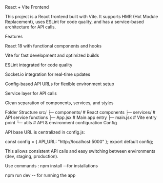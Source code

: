 React + Vite Frontend

This project is a React frontend built with Vite. It supports HMR (Hot Module Replacement), uses ESLint for code quality, and has a service-based architecture for API calls.

Features

React 18 with functional components and hooks

Vite for fast development and optimized builds

ESLint integrated for code quality

Socket.io integration for real-time updates

Config-based API URLs for flexible environment setup

Service layer for API calls

Clean separation of components, services, and styles

Folder Structure
src/
 ├─ components/          # React components
 ├─ services/            # API service functions
 ├─ App.jsx              # Main app entry
 ├─ main.jsx             # Vite entry point
 └─ utils                # API & environment configuration
Config

API base URL is centralized in config.js:

const config = {
    API_URL: "http://localhost:5000"
};
export default config;

This allows consistent API calls and easy switching between environments (dev, staging, production).

Use commands :
npm install --for installations

npm run dev -- for running the app